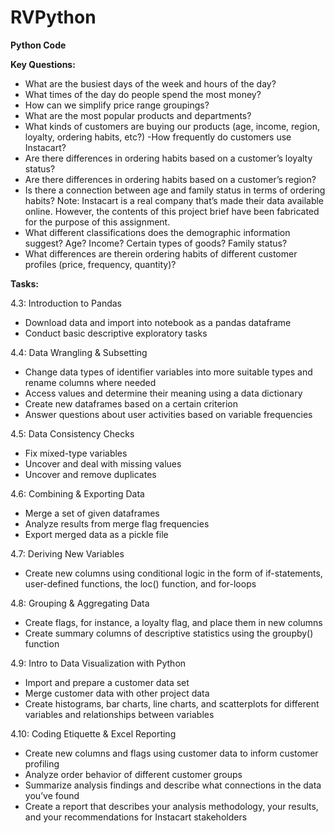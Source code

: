 # RVPython
**Python Code**

**Key Questions:**
- What are the busiest days of the week and hours of the day?
- What times of the day do people spend the most money?
- How can we simplify price range groupings?
- What are the most popular products and departments?
- What kinds of customers are buying our products (age, income, region, loyalty, ordering habits, etc?)
-How frequently do customers use Instacart?
- Are there differences in ordering habits based on a customer’s loyalty status?
- Are there differences in ordering habits based on a customer’s region?
- Is there a connection between age and family status in terms of ordering habits?
Note: Instacart is a real company that’s made their data available online. However, the contents of this project brief have been fabricated for the purpose of this assignment.
- What different classifications does the demographic information suggest? Age?
Income? Certain types of goods? Family status?
- What differences are therein ordering habits of different customer profiles (price, frequency, quantity)?

**Tasks:**

 4.3: Introduction to Pandas
 
- Download data and import into notebook as a pandas dataframe
- Conduct basic descriptive exploratory tasks
 
 4.4: Data Wrangling & Subsetting
 
- Change data types of identifier variables into more suitable types and rename columns where needed
- Access values and determine their meaning using a data dictionary
- Create new dataframes based on a certain criterion
- Answer questions about user activities based on variable frequencies
 
 4.5: Data Consistency Checks
 
- Fix mixed-type variables
- Uncover and deal with missing values
- Uncover and remove duplicates

4.6: Combining & Exporting Data

- Merge a set of given dataframes
- Analyze results from merge flag frequencies
- Export merged data as a pickle file

4.7: Deriving New Variables

- Create new columns using conditional logic in the form of if-statements, user-defined
functions, the loc() function, and for-loops

4.8: Grouping & Aggregating Data

- Create flags, for instance, a loyalty flag, and place them in new columns
- Create summary columns of descriptive statistics using the groupby() function
 
 4.9: Intro to Data Visualization with Python
 
- Import and prepare a customer data set
- Merge customer data with other project data
- Create histograms, bar charts, line charts, and scatterplots for different variables and
relationships between variables
 
 4.10: Coding Etiquette & Excel Reporting
 
- Create new columns and flags using customer data to inform customer profiling
- Analyze order behavior of different customer groups
- Summarize analysis findings and describe what connections in the data you’ve found
- Create a report that describes your analysis methodology, your results, and your
recommendations for Instacart stakeholders
